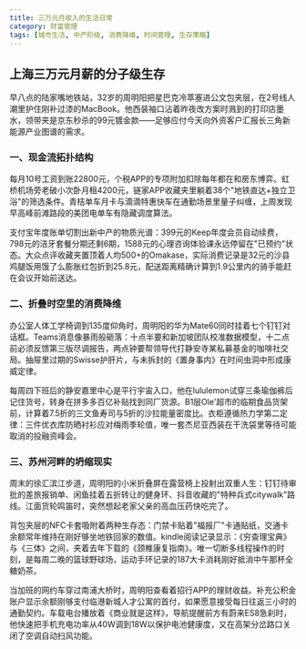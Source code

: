 ```yaml
---
title: 三万元月收入的生活日常
category: 财富管理
tags: [城市生活, 中产阶级, 消费降维, 时间管理, 生存策略]
---
```

## 上海三万元月薪的分子级生存

早八点的陆家嘴地铁站，32岁的周明阳把星巴克冷萃塞进公文包夹层，在2号线人潮里护住刚补过漆的MacBook。他西装袖口沾着昨夜改方案时溅到的打印店墨水，领带夹是京东秒杀的99元镀金款——足够应付今天向外资客户汇报长三角新能源产业图谱的需求。

### 一、现金流拓扑结构

每月10号工资到账22800元，个税APP的专项附加扣除每年都在和房东博弈。虹桥机场旁老破小次卧月租4200元，链家APP收藏夹里躺着38个"地铁直达+独立卫浴"的筛选条件。青桔单车月卡与滴滴特惠快车在通勤场景里量子纠缠，上周发现早高峰前滩路段的美团电单车有隐藏调度算法。

支付宝年度账单切割出新中产的物质光谱：399元的Keep年度会员自动续费，798元的洁牙套餐分期还剩6期，1588元的心理咨询体验课永远停留在"已预约"状态。大众点评收藏夹置顶着人均500+的Omakase，实际消费记录是32元的沙县鸡腿饭用饿了么膨胀红包折到25.8元，配送距离精确计算到1.9公里内的骑手能赶在会议开始前送达。

### 二、折叠时空里的消费降维

办公室人体工学椅调到135度仰角时，周明阳的华为Mate60同时挂着七个钉钉对话框。Teams消息像暴雨般砸落：十点半要和新加坡团队校准数据模型，十二点前必须反馈第三版尽调报告，两点钟要帮领导代打静安寺某私募基金的咖啡社交局。抽屉里过期的Swisse护肝片，与未拆封的《置身事内》在时间虫洞中形成康威定律。

每周四下班后的静安嘉里中心是平行宇宙入口，他在lululemon试穿三条瑜伽裤后记住货号，转身在拼多多百亿补贴找到同厂货源。B1层Ole'超市的临期食品货架前，计算着7.5折的三文鱼寿司与5折的沙拉能量密度比。衣柜遵循热力学第二定律：三件优衣库防晒衬衫应对梅雨季轮值，唯一套杰尼亚西装在干洗袋里等待可能取消的投融资峰会。

### 三、苏州河畔的坍缩现实

周末的徐汇滨江步道，周明阳的小米折叠屏在露营椅上投射出双重人生：钉钉待审批的差旅报销单、闲鱼挂着五折转让的健身环、抖音收藏的"特种兵式citywalk"路线。江面货轮鸣笛时，突然想起老家父亲的高血压药快吃完了。

背包夹层的NFC卡套吸附着两种生存态：门禁卡贴着"福报厂"卡通贴纸，交通卡余额常年维持在刚好够坐地铁回家的数值。kindle阅读记录显示：《穷查理宝典》与《三体》之间，夹着去年下载的《颈椎康复指南》。唯一切断多线程操作的时刻，是每周二晚的篮球野球场，运动手环记录的187大卡消耗刚好抵消中午那杯全糖奶茶。

当加班的网约车穿过南浦大桥时，周明阳查看着招行APP的理财收益。补充公积金账户显示余额刚够支付临港新城人才公寓的首付，如果愿意接受每日往返三小时的通勤契约。车载电台播放着《商业就是这样》，导航提醒前方有蔚来ES8急刹时，他快速把手机充电功率从40W调到18W以保护电池健康度，又在高架分岔路口关闭了空调自动扫风功能。